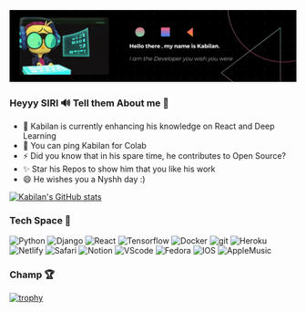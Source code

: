 <!-- https://i.imgur.com/TDisMSC.gif -->

<!-- ![](assets/github.gif)
 -->
 
[![Social banner for Kabilan](assets/github.gif)](assets/github.gif)


### Heyyy SIRI 🔊 Tell them About me 🥺 

<!-- **kabilanvennila/kabilanvennila** is a ✨ _special_ ✨ repository because its `README.md` (this file) appears on your GitHub profile.

Here are some ideas to get you started: -->

- 🌱 Kabilan is currently enhancing his knowledge on React and Deep Learning
- 👯 You can ping Kabilan for Colab
- ⚡  Did you know that in his spare time, he contributes to Open Source?
- ✨ Star his Repos to show him that you like his work 
- 😄 He wishes you a Nyshh day :)

<!-- - 🤔 I’m looking for help with ...
- 💬 Ask me about ...
- 📫 How to reach me: ...
- 😄 Pronouns: ...
- ⚡ Fun fact: ... -->


[![Kabilan's GitHub stats](https://github-readme-stats.vercel.app/api?username=kabilanvennila&show_icons=true&theme=radical)](https://github.com/kabilanvennila/github-readme-stats)

<h3>Tech Space 🤍</h3>
<p>
  <img alt="Python" src="https://img.shields.io/badge/-Python-14354C?style=flat-square&logo=python&logoColor=white" />
  <img alt="Django" src="https://img.shields.io/badge/-Django-092E20?style=flat-square&logo=django&logoColor=white" />
  <img alt="React" src="https://img.shields.io/badge/-React-45b8d8?style=flat-square&logo=react&logoColor=white" />
  <img alt="Tensorflow" src="https://img.shields.io/badge/-Tensorflow-FF6F00?style=flat-square&logo=tensorflow&logoColor=white" />
  <img alt="Docker" src="https://img.shields.io/badge/-Docker-46a2f1?style=flat-square&logo=docker&logoColor=white" />
  <img alt="git" src="https://img.shields.io/badge/-Git-4EA94B?style=flat-square&logo=git&logoColor=white" />
  <img alt="Heroku" src="https://img.shields.io/badge/-Heroku-430098?style=flat-square&logo=heroku&logoColor=white" />
  <img alt="Netlify" src="https://img.shields.io/badge/-Netlify-00C7B7?style=flat-square&logo=netlify&logoColor=white" />
  <img alt="Safari" src="https://img.shields.io/badge/-Safari-02569B?style=flat-square&logo=safari&logoColor=white" />
  <img alt="Notion" src="https://img.shields.io/badge/-Notion-000000?style=flat-square&logo=notion&logoColor=white" />
  <img alt="VScode" src="https://img.shields.io/badge/-Vscode-00B2FF?style=flat-square&logo=visualstudiocode&logoColor=white" />
  <img alt="Fedora" src="https://img.shields.io/badge/-Fedora-0078D6?style=flat-square&logo=fedora&logoColor=white" />
  <img alt="IOS" src="https://img.shields.io/badge/-iOS-000000?style=flat-square&logo=apple&logoColor=white" />
  <img alt="AppleMusic" src="https://img.shields.io/badge/-Applemusic-F16061?style=flat-square&logo=applemusic&logoColor=white" />
</p>

<h3>Champ 🏆</h3>

[![trophy](https://github-profile-trophy.vercel.app/?username=kabilanvennila&theme=radical&column=7)](https://github.com/ryo-ma/github-profile-trophy)
